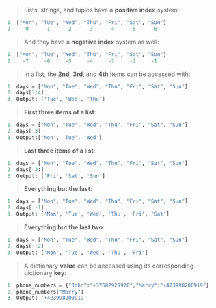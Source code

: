 
>Lists, strings, and tuples have a **positive index** system:

```python
1. ["Mon", "Tue", "Wed", "Thu", "Fri", "Sat", "Sun"]
2.    0      1      2      3      4      5      6
```


  
>And they have a **negative index** system as well:
   
```python
1. ["Mon", "Tue", "Wed", "Thu", "Fri", "Sat", "Sun"]
2.   -7     -6     -5     -4     -3     -2     -1

```

  
>In a list, the **2nd**, **3rd**, and **4th** items can be accessed with:
   
```python
1. days = ["Mon", "Tue", "Wed", "Thu", "Fri", "Sat", "Sun"]
2. days[1:4]
3. Output: ['Tue', 'Wed', 'Thu']

```
  
>**First three items of a list**:
   
```python
1. days = ["Mon", "Tue", "Wed", "Thu", "Fri", "Sat", "Sun"]
2. days[:3]
3. Output:['Mon', 'Tue', 'Wed'] 

```
  
>**Last three items of a list**:
   
```python
1. days = ["Mon", "Tue", "Wed", "Thu", "Fri", "Sat", "Sun"]
2. days[-3:]
3. Output: ['Fri', 'Sat', 'Sun']

```
>**Everything but the last**:
   
```python
1. days = ["Mon", "Tue", "Wed", "Thu", "Fri", "Sat", "Sun"]
2. days[:-1] 
3. Output: ['Mon', 'Tue', 'Wed', 'Thu', 'Fri', 'Sat'] 

```
>**Everything but the last two**:
  
```python
1. days = ["Mon", "Tue", "Wed", "Thu", "Fri", "Sat", "Sun"]
2. days[:-2] 
3. Output: ['Mon', 'Tue', 'Wed', 'Thu', 'Fri'] 

```
  
>A dictionary **value** can be accessed using its corresponding dictionary **key**:
   
```python
1. phone_numbers = {"John":"+37682929928","Marry":"+423998200919"}
2. phone_numbers["Marry"]
3. Output: '+423998200919'
```